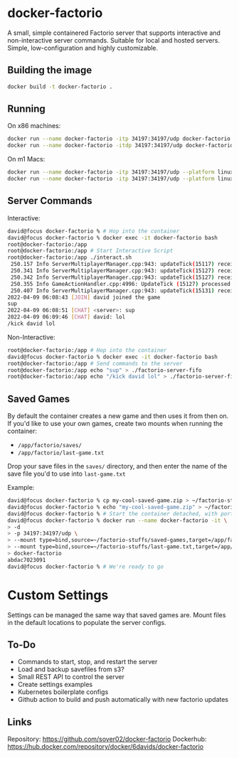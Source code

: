# docker-factorio

A small, simple containered Factorio server that supports interactive and non-interactive server commands. Suitable for local and hosted servers. Simple, low-configuration and highly customizable. 

## Building the image
```bash
docker build -t docker-factorio .
```

## Running
On x86 machines:
```bash
docker run --name docker-factorio -itp 34197:34197/udp docker-factorio
docker run --name docker-factorio -itdp 34197:34197/udp docker-factorio # runs detached
```

On m1 Macs:
```bash
docker run --name docker-factorio -itp 34197:34197/udp --platform linux/amd64 docker-factorio # ctrl-c kills server
docker run --name docker-factorio -itp 34197:34197/udp --platform linux/amd64 docker-factorio # runs detached
```

## Server Commands

Interactive:
```bash
david@focus docker-factorio % # Hop into the container
david@focus docker-factorio % docker exec -it docker-factorio bash
root@docker-factorio:/app
root@docker-factorio:/app # Start Interactive Script
root@docker-factorio:/app ./interact.sh
 250.157 Info ServerMultiplayerManager.cpp:943: updateTick(15117) received stateChanged peerID(1) oldState(ConnectedDownloadingMap) newState(ConnectedLoadingMap)
 250.341 Info ServerMultiplayerManager.cpp:943: updateTick(15127) received stateChanged peerID(1) oldState(ConnectedLoadingMap) newState(TryingToCatchUp)
 250.342 Info ServerMultiplayerManager.cpp:943: updateTick(15127) received stateChanged peerID(1) oldState(TryingToCatchUp) newState(WaitingForCommandToStartSendingTickClosures)
 250.355 Info GameActionHandler.cpp:4996: UpdateTick (15127) processed PlayerJoinGame peerID(1) playerIndex(0) mode(connect) 
 250.407 Info ServerMultiplayerManager.cpp:943: updateTick(15131) received stateChanged peerID(1) oldState(WaitingForCommandToStartSendingTickClosures) newState(InGame)
2022-04-09 06:08:43 [JOIN] david joined the game
sup
2022-04-09 06:08:51 [CHAT] <server>: sup
2022-04-09 06:09:46 [CHAT] david: lol
/kick david lol
```

Non-Interactive:
```bash
root@docker-factorio:/app # Hop into the container
david@focus docker-factorio % docker exec -it docker-factorio bash
root@docker-factorio:/app # Send commands to the server
root@docker-factorio:/app echo "sup" > ./factorio-server-fifo
root@docker-factorio:/app echo "/kick david lol" > ./factorio-server-fifo
```

## Saved Games

By default the container creates a new game and then uses it from then on. If you'd like to use your own games, create two mounts when running the container:
- `/app/factorio/saves/`
- `/app/factorio/last-game.txt`

Drop your save files in the `saves/` directory, and then enter the name of the save file you'd to use into `last-game.txt` 

Example: 
```bash
david@focus docker-factorio % cp my-cool-saved-game.zip > ~/factorio-stuffs/saved-games/ 
david@focus docker-factorio % echo "my-cool-saved-game.zip" > ~/factorio-stuffs/last-game.txt 
david@focus docker-factorio % # Start the container detached, with ports mounted, and the two binds mentioned above
david@focus docker-factorio % docker run --name docker-factorio -it \
> -d
> -p 34197:34197/udp \
> --mount type=bind,source=~/factorio-stuffs/saved-games,target=/app/factorio/saved_games \
> --mount type=bind,source=~/factorio-stuffs/last-game.txt,target=/app/factorio/last-game.txt \
> docker-factorio
abdac7023091
david@focus docker-factorio % # We're ready to go
```

# Custom Settings

Settings can be managed the same way that saved games are. Mount files in the default locations to populate the server configs. 

## To-Do
- Commands to start, stop, and restart the server
- Load and backup savefiles from s3?
- Small REST API to control the server
- Create settings examples
- Kubernetes boilerplate configs
- Github action to build and push automatically with new factorio updates

## Links

Repository: https://github.com/sover02/docker-factorio
Dockerhub: https://hub.docker.com/repository/docker/6davids/docker-factorio
